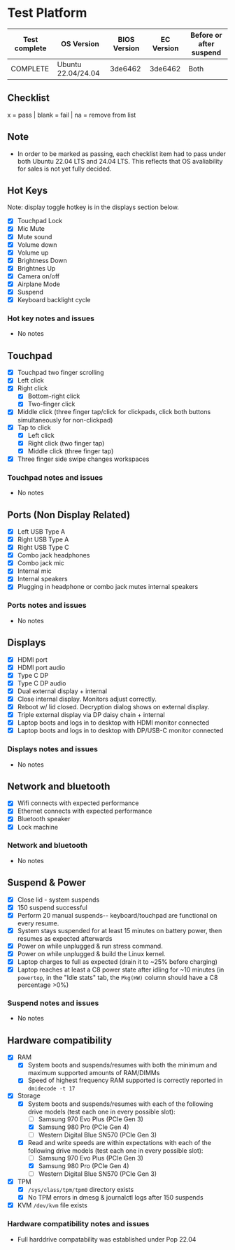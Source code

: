 # Test Platform

| Test complete | OS Version     | BIOS Version | EC Version | Before or after suspend |
| ------------- | -------------- | ------------ | ---------- | ----------------------- |
|   COMPLETE    | Ubuntu 22.04/24.04 | 3de6462      | 3de6462    | Both                    |

## Checklist

x = pass | blank = fail | na = remove from list

## Note

- In order to be marked as passing, each checklist item had to pass under both Ubuntu 22.04 LTS and 24.04 LTS. This reflects that OS avaliability for sales is not yet fully decided.

## Hot Keys

Note: display toggle hotkey is in the displays section below.

- [x] Touchpad Lock
- [x] Mic Mute
- [x] Mute sound
- [x] Volume down
- [x] Volume up
- [x] Brightness Down
- [x] Brightnes Up
- [x] Camera on/off
- [x] Airplane Mode
- [x] Suspend
- [x] Keyboard backlight cycle

### Hot key notes and issues

- No notes

## Touchpad

- [x] Touchpad two finger scrolling 
- [x] Left click
- [x] Right click
    - [x] Bottom-right click
    - [x] Two-finger click
- [x] Middle click (three finger tap/click for clickpads, click both buttons simultaneously for non-clickpad)
- [x] Tap to click
    - [x] Left click
    - [x] Right click (two finger tap)
    - [x] Middle click (three finger tap)
- [x] Three finger side swipe changes workspaces

### Touchpad notes and issues

- No notes

## Ports (Non Display Related)

- [x] Left USB Type A
- [x] Right USB Type A
- [x] Right USB Type C
- [x] Combo jack headphones
- [x] Combo jack mic
- [x] Internal mic
- [x] Internal speakers
- [x] Plugging in headphone or combo jack mutes internal speakers

### Ports notes and issues

- No notes

## Displays

- [x] HDMI port
- [x] HDMI port audio
- [x] Type C DP
- [x] Type C DP audio
- [x] Dual external display + internal
- [x] Close internal display. Monitors adjust correctly.
- [x] Reboot w/ lid closed. Decryption dialog shows on external display.
- [x] Triple external display via DP daisy chain + internal
- [x] Laptop boots and logs in to desktop with HDMI monitor connected
- [x] Laptop boots and logs in to desktop with DP/USB-C monitor connected

### Displays notes and issues

- No notes

## Network and bluetooth

- [x] Wifi connects with expected performance
- [x] Ethernet connects with expected performance
- [x] Bluetooth speaker
- [x] Lock machine

### Network and bluetooth

- No notes

## Suspend & Power

- [x] Close lid - system suspends
- [x] 150 suspend successful
- [x] Perform 20 manual suspends-- keyboard/touchpad are functional on every resume.
- [x] System stays suspended for at least 15 minutes on battery power, then resumes as expected afterwards
- [x] Power on while unplugged & run stress command.
- [x] Power on while unplugged & build the Linux kernel.
- [x] Laptop charges to full as expected (drain it to ~25% before charging)
- [x] Laptop reaches at least a C8 power state after idling for ~10 minutes (in `powertop`, in the "Idle stats" tab, the `Pkg(HW)` column should have a C8 percentage >0%)

### Suspend notes and issues

- No notes

## Hardware compatibility

- [x] RAM
    - [x] System boots and suspends/resumes with both the minimum and maximum supported amounts of RAM/DIMMs
    - [x] Speed of highest frequency RAM supported is correctly reported in `dmidecode -t 17`
- [x] Storage
    - [x] System boots and suspends/resumes with each of the following drive models (test each one in every possible slot):
        - [ ] Samsung 970 Evo Plus (PCIe Gen 3)
        - [x] Samsung 980 Pro (PCIe Gen 4)
        - [ ] Western Digital Blue SN570 (PCIe Gen 3)
    - [x] Read and write speeds are within expectations with each of the following drive models (test each one in every possible slot):
        - [ ] Samsung 970 Evo Plus (PCIe Gen 3)
        - [x] Samsung 980 Pro (PCIe Gen 4)
        - [ ] Western Digital Blue SN570 (PCIe Gen 3)
- [x] TPM
    - [x] `/sys/class/tpm/tpm0` directory exists
    - [x] No TPM errors in dmesg & journalctl logs after 150 suspends
- [x] KVM `/dev/kvm` file exists

### Hardware compatibility notes and issues

- Full harddrive compatability was established under Pop 22.04
